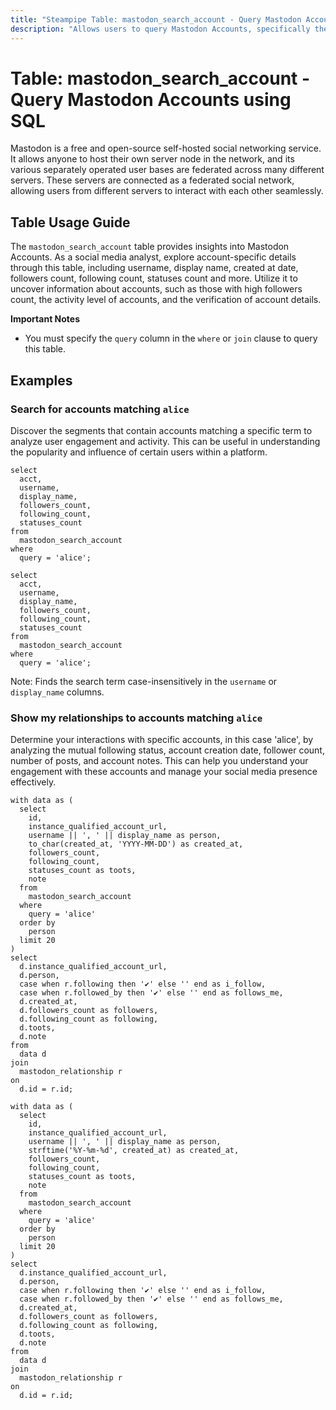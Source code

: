 ```yaml
---
title: "Steampipe Table: mastodon_search_account - Query Mastodon Accounts using SQL"
description: "Allows users to query Mastodon Accounts, specifically the accounts that match the search query, providing insights into account details and activities."
---
```


# Table: mastodon_search_account - Query Mastodon Accounts using SQL

Mastodon is a free and open-source self-hosted social networking service. It allows anyone to host their own server node in the network, and its various separately operated user bases are federated across many different servers. These servers are connected as a federated social network, allowing users from different servers to interact with each other seamlessly.

## Table Usage Guide

The `mastodon_search_account` table provides insights into Mastodon Accounts. As a social media analyst, explore account-specific details through this table, including username, display name, created at date, followers count, following count, statuses count and more. Utilize it to uncover information about accounts, such as those with high followers count, the activity level of accounts, and the verification of account details.

**Important Notes**
- You must specify the `query` column in the `where` or `join` clause to query this table.

## Examples

### Search for accounts matching `alice`
Discover the segments that contain accounts matching a specific term to analyze user engagement and activity. This can be useful in understanding the popularity and influence of certain users within a platform.

```sql+postgres
select
  acct,
  username,
  display_name,
  followers_count,
  following_count,
  statuses_count
from
  mastodon_search_account
where
  query = 'alice';
```

```sql+sqlite
select
  acct,
  username,
  display_name,
  followers_count,
  following_count,
  statuses_count
from
  mastodon_search_account
where
  query = 'alice';
```

Note: Finds the search term case-insensitively in the `username` or `display_name` columns.

### Show my relationships to accounts matching `alice`
Determine your interactions with specific accounts, in this case 'alice', by analyzing the mutual following status, account creation date, follower count, number of posts, and account notes. This can help you understand your engagement with these accounts and manage your social media presence effectively.

```sql+postgres
with data as (
  select
    id,
    instance_qualified_account_url,
    username || ', ' || display_name as person,
    to_char(created_at, 'YYYY-MM-DD') as created_at,
    followers_count,
    following_count,
    statuses_count as toots,
    note
  from
    mastodon_search_account
  where
    query = 'alice'
  order by
    person
  limit 20
)
select
  d.instance_qualified_account_url,
  d.person,
  case when r.following then '✔️' else '' end as i_follow,
  case when r.followed_by then '✔️' else '' end as follows_me,
  d.created_at,
  d.followers_count as followers,
  d.following_count as following,
  d.toots,
  d.note
from
  data d
join
  mastodon_relationship r
on
  d.id = r.id;
```

```sql+sqlite
with data as (
  select
    id,
    instance_qualified_account_url,
    username || ', ' || display_name as person,
    strftime('%Y-%m-%d', created_at) as created_at,
    followers_count,
    following_count,
    statuses_count as toots,
    note
  from
    mastodon_search_account
  where
    query = 'alice'
  order by
    person
  limit 20
)
select
  d.instance_qualified_account_url,
  d.person,
  case when r.following then '✔️' else '' end as i_follow,
  case when r.followed_by then '✔️' else '' end as follows_me,
  d.created_at,
  d.followers_count as followers,
  d.following_count as following,
  d.toots,
  d.note
from
  data d
join
  mastodon_relationship r
on
  d.id = r.id;
```